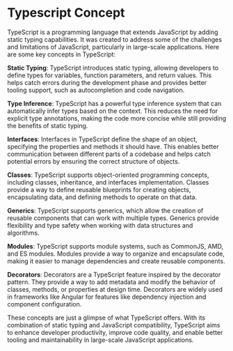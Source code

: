 # Typescript Concept

TypeScript is a programming language that extends JavaScript by adding static typing capabilities. It was created to address some of the challenges and limitations of JavaScript, particularly in large-scale applications. Here are some key concepts in TypeScript:

**Static Typing**: TypeScript introduces static typing, allowing developers to define types for variables, function parameters, and return values. This helps catch errors during the development phase and provides better tooling support, such as autocompletion and code navigation.

**Type Inference**: TypeScript has a powerful type inference system that can automatically infer types based on the context. This reduces the need for explicit type annotations, making the code more concise while still providing the benefits of static typing.

**Interfaces**: Interfaces in TypeScript define the shape of an object, specifying the properties and methods it should have. This enables better communication between different parts of a codebase and helps catch potential errors by ensuring the correct structure of objects.

**Classes**: TypeScript supports object-oriented programming concepts, including classes, inheritance, and interfaces implementation. Classes provide a way to define reusable blueprints for creating objects, encapsulating data, and defining methods to operate on that data.

**Generics**: TypeScript supports generics, which allow the creation of reusable components that can work with multiple types. Generics provide flexibility and type safety when working with data structures and algorithms.

**Modules**: TypeScript supports module systems, such as CommonJS, AMD, and ES modules. Modules provide a way to organize and encapsulate code, making it easier to manage dependencies and create reusable components.

**Decorators**: Decorators are a TypeScript feature inspired by the decorator pattern. They provide a way to add metadata and modify the behavior of classes, methods, or properties at design time. Decorators are widely used in frameworks like Angular for features like dependency injection and component configuration.

These concepts are just a glimpse of what TypeScript offers. With its combination of static typing and JavaScript compatibility, TypeScript aims to enhance developer productivity, improve code quality, and enable better tooling and maintainability in large-scale JavaScript applications.




